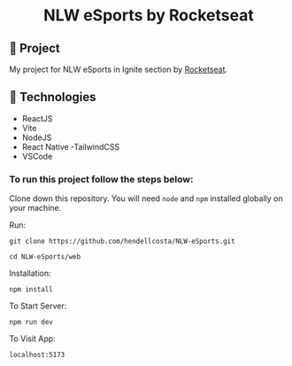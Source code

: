 <h1 align="center">
	NLW eSports by Rocketseat
</h1>
<p align="center">
<!-- <img src="https://github.com/IgorThierry/nlw-return-impulse/blob/main/.github/Capa.png?raw=true" alt="Banner" /> -->
</p>




## 🚀 Project
My project for NLW eSports in Ignite section by <a href='https://www.rocketseat.com.br/'>Rocketseat</a>.

## 🔧 Technologies

- ReactJS
- Vite
- NodeJS
- React Native
-TailwindCSS
- VSCode

### To run this project follow the steps below:  

Clone down this repository. You will need `node` and `npm` installed globally on your machine.

Run:

`git clone https://github.com/hendellcosta/NLW-eSports.git`

`cd NLW-eSports/web`

Installation:

`npm install`

To Start Server:

`npm run dev`  

To Visit App:

`localhost:5173`  

<!-- Hendell Costa -->
